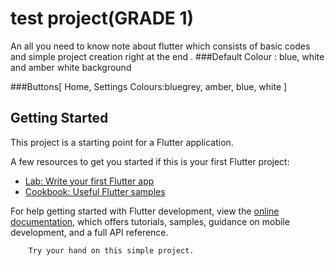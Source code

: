 # test project(GRADE 1)
An all you need to know note about flutter which consists of basic codes and simple project creation right at the end . 
  ###Default Colour : blue, white and amber
  white background
  
  ###Buttons[
    Home, Settings 
  Colours:bluegrey, amber, blue, white
   ]

## Getting Started

This project is a starting point for a Flutter application.

A few resources to get you started if this is your first Flutter project:

- [Lab: Write your first Flutter app](https://docs.flutter.dev/get-started/codelab)
- [Cookbook: Useful Flutter samples](https://docs.flutter.dev/cookbook)

For help getting started with Flutter development, view the
[online documentation](https://docs.flutter.dev/), which offers tutorials,
samples, guidance on mobile development, and a full API reference.

        Try your hand on this simple project.
